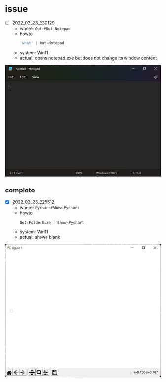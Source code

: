 # issue
- [ ] 2022_03_23_230129
  - where: ``Out-#Out-Notepad``
  - howto
    ```powershell
    'what' | Out-Notepad
    ```
  - system: Win11
  - actual: opens notepad.exe but does not change its window content

![2022_03_23_230129](./res/2022_03_23_230129.png)

## complete

- [x] 2022_03_23_225512
  - where: ``Pychart#Show-Pychart``
  - howto
      ```powershell
      Get-FolderSize | Show-Pychart
      ```
  - system: Win11
  - actual: shows blank

![2022_03_23_225512](./res/2022_03_23_225512.png)

